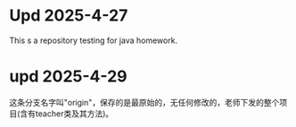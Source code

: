 # Upd 2025-4-27
This s a repository testing for java homework.

# upd 2025-4-29
这条分支名字叫"origin"，保存的是最原始的，无任何修改的，老师下发的整个项目(含有teacher类及其方法)。
